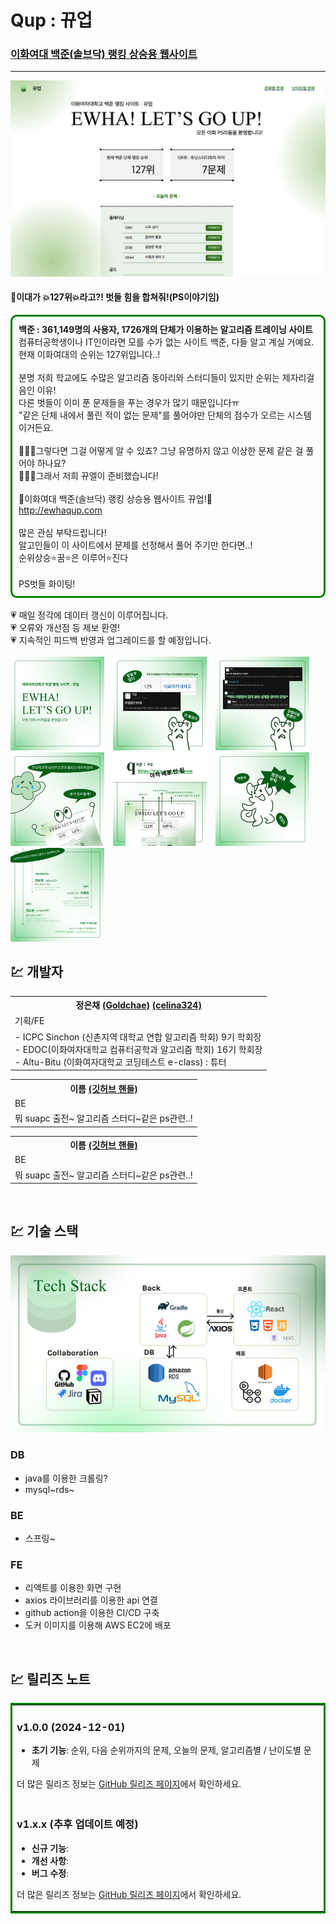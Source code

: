# Qup : 뀨업

### <a href="http://ewhaqup.com">이화여대 백준(솔브닥) 랭킹 상승용 웹사이트</a>

---

![기술 스택](./public/readme/qup.png)

  <h4>🚨이대가 💥127위💥라고?! 벗들 힘을 합쳐줘!(PS이야기임)</h4>
<div style="border: 3px solid green; padding: 10px; border-radius: 10px;">
<b>백준 : 361,149명의 사용자, 1726개의 단체가 이용하는 알고리즘 트레이닝 사이트</b><br/>
컴퓨터공학생이나 IT인이라면 모를 수가 없는 사이트 백준, 다들 알고 계실 거예요.<br/>
현재 이화여대의 순위는 127위입니다..!
<br/><br/>
분명 저희 학교에도 수많은 알고리즘 동아리와 스터디들이 있지만 순위는 제자리걸음인 이유! <br/>
다른 벗들이 이미 푼 문제들을 푸는 경우가 많기 때문입니다ㅠ<br/>
"같은 단체 내에서 풀린 적이 없는 문제"를 풀어야만 단체의 점수가 오르는 시스템이거든요.
<br/><br/>
🤦🏻‍♀️그렇다면 그걸 어떻게 알 수 있죠? 그냥 유명하지 않고 이상한 문제 같은 걸 풀어야 하나요?<br/>
💁🏻‍♀️그래서 저희 뀨엘이 준비했습니다!<br/><br/>
💚이화여대 백준(솔브닥) 랭킹 상승용 웹사이트 뀨업!💚<br/>
<a href="http://ewhaqup.com">http://ewhaqup.com</a>
<br/><br/>
많은 관심 부탁드립니다!<br/>
알고인들이 이 사이트에서 문제를 선정해서 풀어 주기만 한다면..!<br/>
순위상승⭐️꿈⭐️은 이루어⭐️진다
<br/><br/>
PS벗들 화이팅!
</div>
<br/>
💗 매일 정각에 데이터 갱신이 이루어집니다.<br/>
💗 오류와 개선점 등 제보 환영!<br/>
💗 지속적인 피드백 반영과 업그레이드를 할 예정입니다.<br/>
<br/>

<div>
  <img src="./public/readme/qup1.png" alt="Image 1" width="150" style="margin-right: 10px;">
  <img src="./public/readme/qup2.png" alt="Image 2" width="150" style="margin-right: 10px;">
  <img src="./public/readme/qup3.png" alt="Image 2" width="150" style="margin-right: 10px;">
  <img src="./public/readme/qup4.png" alt="Image 2" width="150" style="margin-right: 10px;">
  <img src="./public/readme/qup5.png" alt="Image 2" width="150" style="margin-right: 10px;">
  <img src="./public/readme/qup6.png" alt="Image 2" width="150" style="margin-right: 10px;">
  <img src="./public/readme/qup7.png" alt="Image 2" width="150" style="margin-right: 10px;">
</div>

## 💹 개발자

<table style="width: 100%;">
  <tr>
    <tr>
    <th>정은채 
    <a href="https://github.com/Goldchae" target="_blank">(Goldchae)</a>
    <a href="https://solved.ac/profile/celina324" target="_blank">(celina324)</a>
    </th>
  </tr>
  </tr>
  <tr>
    <td>기획/FE</td>
  </tr>
  <tr>
    <td>
    - ICPC Sinchon (신촌지역 대학교 연합 알고리즘 학회) 9기 학회장 </br>
    - EDOC(이화여자대학교 컴퓨터공학과 알고리즘 학회) 16기 학회장</br>
    - Altu-Bitu (이화여자대학교 코딩테스트 e-class) : 튜터</br>
    </td>
  </tr>
</table>

<table style="width: 100%;">
  <tr>
    <th>이름 <a href="https://github.com/(깃허브 핸들)" target="_blank">(깃허브 핸들)</a></th>
  </tr>
  <tr>
    <td>BE</td>
  </tr>
  <tr>
    <td>
    뭐 suapc 출전~ 알고리즘 스터디~같은 ps관련..!
    </td>
  </tr>
</table>

<table style="width: 100%;">
  <tr>
    <th>이름 <a href="https://github.com/(깃허브 핸들)" target="_blank">(깃허브 핸들)</a></th>
  </tr>
  <tr>
    <td>BE</td>
  </tr>
  <tr>
    <td>
    뭐 suapc 출전~ 알고리즘 스터디~같은 ps관련..!
    </td>
  </tr>
</table>

<br/>

## 💹 기술 스택

![기술 스택](./public/readme/techStack.png)

### DB

- java를 이용한 크롤링?
- mysql~rds~

### BE

- 스프링~

### FE

- 리액트를 이용한 화면 구현
- axios 라이브러리를 이용한 api 연결
- github action을 이용한 CI/CD 구축
- 도커 이미지를 이용해 AWS EC2에 배포

<br/>

## 💹 릴리즈 노트

<table style="width: 100%;  border: 3px solid green;  ">
  <tr>
    <td>
      <h3>v1.0.0 (2024-12-01)</h3>
      <ul>
        <li><strong>초기 기능</strong>: 순위, 다음 순위까지의 문제, 오늘의 문제, 알고리즘별 / 난이도별 문제</li>
      </ul>
      <p>더 많은 릴리즈 정보는 <a href="https://github.com/Database-QL-team/Qup-Frontend/releases/tag/v1.0.0" target="_blank">GitHub 릴리즈 페이지</a>에서 확인하세요.</p>
    </td>
  </tr>
  <tr>
    <td>
      <h3>v1.x.x (추후 업데이트 예정)</h3>
      <ul>
        <li><strong>신규 기능</strong>: </li>
        <li><strong>개선 사항</strong>: </li>
        <li><strong>버그 수정</strong>: </li>
      </ul>
      <p>더 많은 릴리즈 정보는 <a href="https://github.com/Database-QL-team/Qup-Frontend/releases" target="_blank">GitHub 릴리즈 페이지</a>에서 확인하세요.</p>
    </td>
  </tr>
</table>
